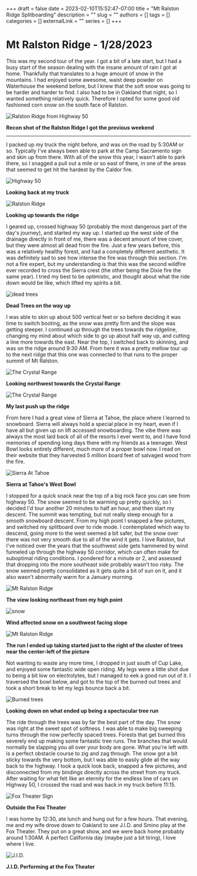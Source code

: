 +++ 
draft = false
date = 2023-02-10T15:52:47-07:00
title = "Mt Ralston Ridge Splitboarding"
description = ""
slug = ""
authors = []
tags = []
categories = []
externalLink = ""
series = []
+++



# Mt Ralston Ridge - 1/28/2023

This was my second tour of the year. I got a bit of a late start, but I had a busy start of the season dealing with the insane amount of rain I got at home. Thankfully that translates to a huge amount of snow in the mountains. I had enjoyed some awesome, waist deep powder on Waterhouse the weekend before, but I knew that the soft snow was going to be harder and harder to find. I also had to be in Oakland that night, so I wanted something relatively quick. Therefore I opted for some good old fashioned corn snow on the south face of Ralston.


![Ralston Ridge from Highway 50](https://s3.us-west-1.wasabisys.com/web-assets/ralston-1-28-23/PXL_20230122_210948915.jpg)

**Recon shot of the Ralston Ridge I got the previous weekend**

---

I packed up my truck the night before, and was on the road by 5:30AM or so. Typically I've always been able to park at the Camp Sacramento sign and skin up from there. With all of the snow this year, I wasn't able to park there, so I snagged a pull out a mile or so east of there, in one of the areas that seemed to get hit the hardest by the Caldor fire.



![Highway 50](https://s3.us-west-1.wasabisys.com/web-assets/ralston-1-28-23/ralston-1-28-23%20(6).jpg)

<figcaption><b>Looking back at my truck</b></figcaption>

![Ralston Ridge](https://s3.us-west-1.wasabisys.com/web-assets/ralston-1-28-23/ralston-1-28-23%20(3).jpg)
<figcaption><b>Looking up towards the ridge</b></figcaption>

I geared up, crossed highway 50 (probably the most dangerous part of the day's journey), and started my way up. I started up the west side of the drainage directly in front of me, there was a decent amount of tree cover, but they were almost all dead from the fire. Just a few years before, this was a relatively healthy forest, and had a completely different aesthetic. It was definitely sad to see how intense the fire was through this section. I'm not a fire expert, but my understanding is that this was the second wildfire ever recorded to cross the Sierra crest (the other being the Dixie fire the same year). I tried my best to be optimistic, and thought about what the ride down would be like, which lifted my spirits a bit.

![dead trees](https://s3.us-west-1.wasabisys.com/web-assets/ralston-1-28-23/ralston-1-28-23%20(7).jpg)
  <figcaption><b>Dead Trees on the way up</b></figcaption>

I was able to skin up about 500 vertical feet or so before deciding it was time to switch booting, as the snow was pretty firm and the slope was getting steeper. I continued up through the trees towards the ridgeline, changing my mind about which side to go up about half way up, and cutting a line more towards the east. Near the top, I switched back to skinning, and was on the ridge around 9:30 AM. From here it was a pretty mellow tour up to the next ridge that this one was connected to that runs to the proper summit of Mt Ralston.

![The Crystal Range](https://s3.us-west-1.wasabisys.com/web-assets/ralston-1-28-23/ralston-1-28-23%20(15).jpg)
 <figcaption><b>Looking northwest towards the Crystal Range</b></figcaption>

![The Crystal Range](https://s3.us-west-1.wasabisys.com/web-assets/ralston-1-28-23/ralston-1-28-23%20(14).jpg)
 <figcaption><b>My last push up the ridge</b></figcaption>


  From here I had a great view of Sierra at Tahoe, the place where I learned to snowboard. Sierra will always hold a special place in my heart, even if I have all but given up on lift accessed snowboarding. The vibe there was always the most laid back of all of the resorts I ever went to, and I have fond memories of spending long days there with my friends as a teenager. West Bowl looks entirely different, much more of a proper bowl now. I read on their website that they harvested 5 million board feet of salvaged wood from the fire.
  
  ![Sierra At Tahoe](https://s3.us-west-1.wasabisys.com/web-assets/ralston-1-28-23/ralston-1-28-23%20(12).jpg)
    <figcaption><b>Sierra at Tahoe's West Bowl</b></figcaption>

I stopped for a quick snack near the top of a big rock face you can see from highway 50. The snow seemed to be warming up pretty quickly, so I decided I'd tour another 20 minutes to half an hour, and then start my descent. The summit was tempting, but not really steep enough for a smooth snowboard descent. From my high point I snapped a few pictures, and switched my splitboard over to ride mode. I contemplated which way to descend, going more to the west seemed a bit safer, but the snow over there was not very smooth due to all of the wind it gets. I love Ralston, but I've noticed over the years that the southwest side gets hammered by wind funneled up through the highway 50 corridor, which can often make for suboptimal riding conditions. I pondered for a minute or 2, and assessed that dropping into the more southeast side probably wasn't too risky. The snow seemed pretty consolidated as it gets quite a bit of sun on it, and it also wasn't abnormally warm for a January morning.

![Mt Ralston Ridge](https://s3.us-west-1.wasabisys.com/web-assets/ralston-1-28-23/ralston-1-28-23%20(16).jpg)
  <figcaption><b>The view looking northeast from my high point</b></figcaption>

![snow](https://s3.us-west-1.wasabisys.com/web-assets/ralston-1-28-23/ralston-1-28-23%20(11).jpg)
  <figcaption><b>Wind affected snow on a southwest facing slope</b></figcaption>
  
![Mt Ralston Ridge](https://s3.us-west-1.wasabisys.com/web-assets/ralston-1-28-23/ralston-1-28-23%20(13).jpg)
  <figcaption><b>The run I ended up taking started just to the right of the cluster of trees near the center-left of the picture</b></figcaption>
  
Not wanting to waste any more time, I dropped in just south of Cup Lake, and enjoyed some fantastic wide open riding. My legs were a little shot due to being a bit low on electrolytes, but I managed to eek a good run out of it. I traversed the bowl below, and got to the top of the burned out trees and took a short break to let my legs bounce back a bit.

![Burned trees](https://s3.us-west-1.wasabisys.com/web-assets/ralston-1-28-23/ralston-1-28-23%20(2).jpg)
  <figcaption><b>Looking down on what ended up being a spectacular tree run</b></figcaption>
  

The ride through the trees was by far the best part of the day. The snow was right at the sweet spot of softness. I was able to make big sweeping turns through the now perfectly spaced trees. Forests that get burned this severely end up making some fantastic tree runs. The branches that would normally be slapping you all over your body are gone. What you're left with is a perfect obstacle course to zig and zag through. The snow got a bit sticky towards the very bottom, but I was able to easily glide all the way back to the highway. I took a quick look back, snapped a few pictures, and disconnected from my bindings directly across the street from my truck. After waiting for what felt like an eternity for the endless line of cars on Highway 50, I crossed the road and was back in my truck before 11:15.

  ![Fox Theater Sign](https://s3.us-west-1.wasabisys.com/web-assets/ralston-1-28-23/PXL_20230129_070424393%20(1).jpg)
 <figcaption><b> Outside the Fox Theater</b></figcaption>
 
I was home by 12:30, ate lunch and hung out for a few hours. That evening, me and my wife drove down to Oakland to see J.I.D. and Smino play at the Fox Theater. They put on a great show, and we were back home probably around 1:30AM. A perfect California day (maybe just a bit tiring), I love where I live.

  ![J.I.D.]( https://s3.us-west-1.wasabisys.com/web-assets/ralston-1-28-23/PXL_20230129_060616653.jpg)
 <figcaption><b>J.I.D. Performing at the Fox Theater</b></figcaption>